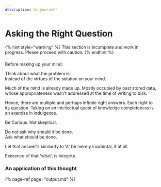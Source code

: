 ```yaml
---
description: to yourself
---
```


# Asking the Right Question

{% hint style="warning" %}
This section is incomplete and work in progress. Please proceed with caution.
{% endhint %}

### 

Before making up your mind:  
  
Think about what the problem is;  
Instead of the virtues of the solution on your mind. 



Much of the mind is already made up. Mostly occupied by past stored data, whose appropriateness wasn't addressed at the time of writing to disk. 

Hence, there are multiple and perhaps infinite right answers. Each right to its question. Taking on an intellectual quest of knowledge completeness is an exercise in indulgence.  

Be Curious. Not skeptical.





Do not ask why should it be done.  
Ask what should be done.   
  
Let that answer's similarity to 'it' be merely incidental, if at all.  
  
Existence of that 'what', is integrity. 



### An application of this thought

{% page-ref page="output.md" %}







